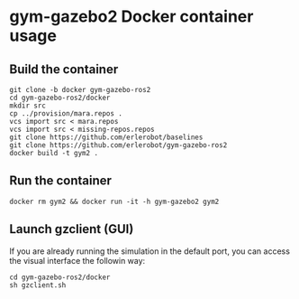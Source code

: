 # gym-gazebo2 Docker container usage

## Build the container

```shell
git clone -b docker gym-gazebo-ros2
cd gym-gazebo-ros2/docker
mkdir src
cp ../provision/mara.repos .
vcs import src < mara.repos
vcs import src < missing-repos.repos
git clone https://github.com/erlerobot/baselines
git clone https://github.com/erlerobot/gym-gazebo-ros2
docker build -t gym2 .
```

## Run the container

```shell
docker rm gym2 && docker run -it -h gym-gazebo2 gym2
```

## Launch gzclient (GUI)
If you are already running the simulation in the default port, you can access the visual interface the followin way:
```shell
cd gym-gazebo-ros2/docker
sh gzclient.sh
```
